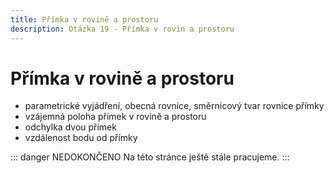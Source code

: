 ```yaml
---
title: Přímka v rovině a prostoru
description: Otázka 19 - Přímka v rovin a prostoru
---
```


# **Přímka v rovině a prostoru**

- parametrické vyjádření, obecná rovnice, směrnicový tvar rovnice přímky
- vzájemná poloha přímek v rovině a prostoru
- odchylka dvou přímek
- vzdálenost bodu od přímky

::: danger NEDOKONČENO
Na této stránce ještě stále pracujeme.
:::
